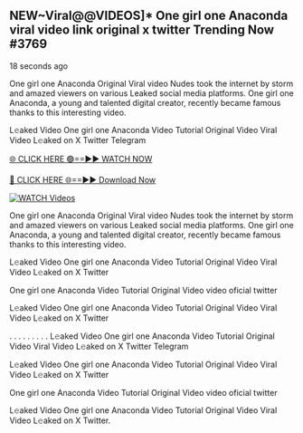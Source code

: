 ## NEW~Viral@@VIDEOS]* One girl one Anaconda viral video link original x twitter Trending Now #3769

18 seconds ago

One girl one Anaconda Original Viral video Nudes took the internet by storm and amazed viewers on various Leaked social media platforms. One girl one Anaconda, a young and talented digital creator, recently became famous thanks to this interesting video.

L𝚎aked Video One girl one Anaconda Video Tutorial Original Video Viral Video L𝚎aked on X Twitter Telegram

[🌐 CLICK HERE 🟢==►► WATCH NOW](https://valovideo.net/valo-video/?bom)

[🔴 CLICK HERE 🌐==►► Download Now](https://valovideo.net/valo-video/?bom)

[![WATCH Videos](https://i.imgur.com/dJHk4Zq.gif)](https://valovideo.net/valo-video/?bom)

One girl one Anaconda Original Viral video Nudes took the internet by storm and amazed viewers on various Leaked social media platforms. One girl one Anaconda, a young and talented digital creator, recently became famous thanks to this interesting video.

L𝚎aked Video One girl one Anaconda Video Tutorial Original Video Viral Video L𝚎aked on X Twitter

One girl one Anaconda Video Tutorial Original Video video oficial twitter

L𝚎aked Video One girl one Anaconda Video Tutorial Original Video Viral Video L𝚎aked on X Twitter

. . . . . . . . . L𝚎aked Video One girl one Anaconda Video Tutorial Original Video Viral Video L𝚎aked on X Twitter Telegram

L𝚎aked Video One girl one Anaconda Video Tutorial Original Video Viral Video L𝚎aked on X Twitter

One girl one Anaconda Video Tutorial Original Video video oficial twitter

L𝚎aked Video One girl one Anaconda Video Tutorial Original Video Viral Video L𝚎aked on X Twitter.